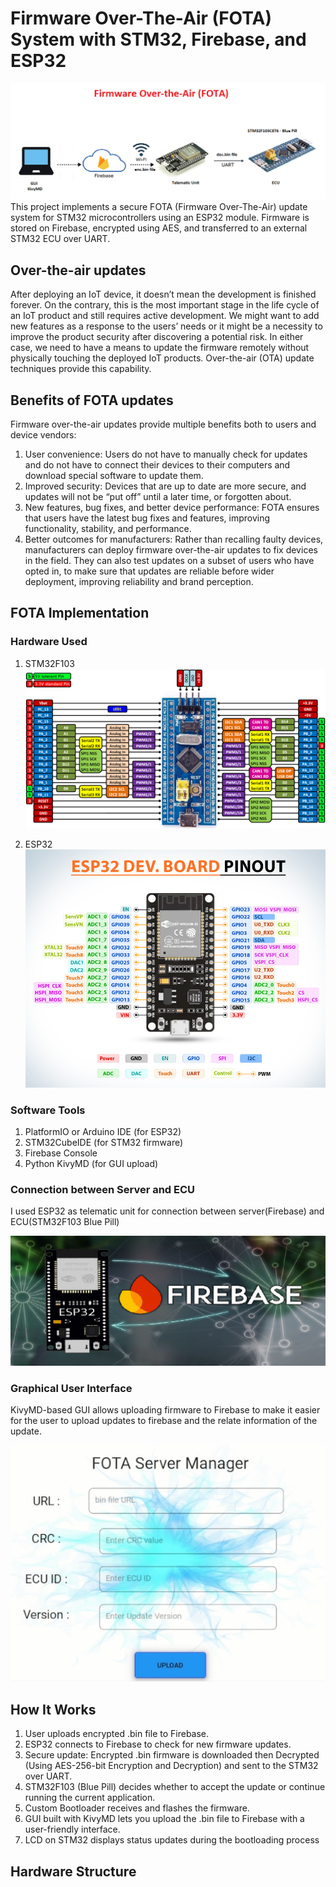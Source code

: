  # Firmware Over-The-Air (FOTA) System with STM32, Firebase, and ESP32
![System Diagram](images/fota.png)
This project implements a secure FOTA (Firmware Over-The-Air) update system for STM32 microcontrollers using an ESP32 module. Firmware is stored on Firebase, encrypted using AES, and transferred to an external STM32 ECU over UART.

## Over-the-air updates
After deploying an IoT device, it doesn’t mean the development is finished forever. On the contrary,
this is the most important stage in the life cycle of an IoT product and still requires active
development. We might want to add new features as a response to the users’ needs or it might be
a necessity to improve the product security after discovering a potential risk. In either case, we
need to have a means to update the firmware remotely without physically touching the deployed
IoT products. Over-the-air (OTA) update techniques provide this capability.

## Benefits of FOTA updates
Firmware over-the-air updates provide multiple benefits both to users and device vendors:
1. User convenience: Users do not have to manually check for updates and do not have to connect their devices to their computers and download special software to update them.
2. Improved security: Devices that are up to date are more secure, and updates will not be “put off” until a later time, or forgotten about.
3. New features, bug fixes, and better device performance: FOTA ensures that users have the latest bug fixes and features, improving functionality, stability, and performance.
4. Better outcomes for manufacturers: Rather than recalling faulty devices, manufacturers can deploy firmware over-the-air updates to fix devices in the field. They can also test updates on a subset of users who have opted in, to make sure that updates are reliable before wider deployment, improving reliability and brand perception.

## FOTA Implementation

### Hardware Used
1. STM32F103
![STM32F103C8T6 - Blue Pill](images/stm32.PNG)

2. ESP32
![ESP32 Development Board](images/esp32.PNG)


### Software Tools
1. PlatformIO or Arduino IDE (for ESP32)
2. STM32CubeIDE (for STM32 firmware)
3. Firebase Console
4. Python KivyMD (for GUI upload)

### Connection between Server and ECU

I used ESP32 as telematic unit for connection between server(Firebase) and ECU(STM32F103 Blue Pill)

![System Diagram](images/server.png)
### Graphical User Interface

KivyMD-based GUI allows uploading firmware to Firebase to make it easier for the user to upload updates to firebase and the relate information of the update.

![System Diagram](images/gui.PNG)

## How It Works

1. User uploads encrypted .bin file to Firebase.
2. ESP32 connects to Firebase to check for new firmware updates.
3. Secure update: Encrypted .bin firmware is downloaded then Decrypted (Using AES-256-bit Encryption and Decryption) and sent to the STM32 over UART.
4. STM32F103 (Blue Pill) decides whether to accept the update or continue running the current application.
5. Custom Bootloader receives and flashes the firmware.
6. GUI built with KivyMD lets you upload the .bin file to Firebase with a user-friendly interface.
7. LCD on STM32 displays status updates during the bootloading process

## Hardware Structure




